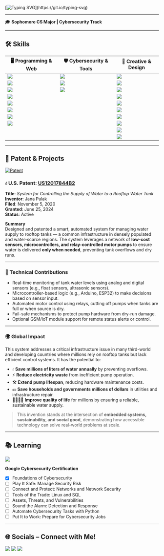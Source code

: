 [![Typing SVG](https://readme-typing-svg.demolab.com?font=Fira+Code&pause=1000&color=086900&background=000000&width=435&lines=Hello+there%F0%9F%91%8B+My+name+is+Jana+Pulak;Get+to+know+me+!)](https://git.io/typing-svg)

---

🎓 **Sophomore CS Major | Cybersecurity Track**

---
## 🛠️ Skills

| 🖥️ Programming & Web | 🛡️ Cybersecurity & Tools | 🎨 Creative & Design |
|----------------------|--------------------------|----------------------|
| <img src="https://img.shields.io/badge/Python-3776AB?style=for-the-badge&logo=python&logoColor=white" /> | <img src="https://img.shields.io/badge/Kali_Linux-557C94?style=for-the-badge&logo=kali-linux&logoColor=white" /> | <img src="https://img.shields.io/badge/Adobe%20Photoshop-31A8FF?logo=adobephotoshop&logoColor=fff&style=for-the-badge" /> |
| <img src="https://img.shields.io/badge/C%2B%2B-00599C?style=for-the-badge&logo=c%2B%2B&logoColor=white" /> | <img src="https://img.shields.io/badge/Powershell-2CA5E0?style=for-the-badge&logo=powershell&logoColor=white" /> | <img src="https://img.shields.io/badge/Adobe%20Illustrator-FF9A00?logo=adobeillustrator&logoColor=fff&style=for-the-badge" /> |
| <img src="https://img.shields.io/badge/Java-ED8B00?style=for-the-badge&logo=openjdk&logoColor=white" /> | <img src="https://img.shields.io/badge/Microsoft-666666?style=for-the-badge&logo=microsoft&logoColor=white" /> | <img src="https://img.shields.io/badge/Adobe%20Premiere%20Pro-99F?logo=adobepremierepro&logoColor=fff&style=for-the-badge" /> |
| <img src="https://img.shields.io/badge/HTML-239120?style=for-the-badge&logo=html5&logoColor=white" /> |  | <img src="https://img.shields.io/badge/Adobe%20After%20Effects-99F?logo=adobeaftereffects&logoColor=fff&style=for-the-badge" /> |
| <img src="https://img.shields.io/badge/CSS-239120?style=for-the-badge&logo=css3&logoColor=white" /> |  | <img src="https://img.shields.io/badge/Adobe%20InDesign-FF3366?style=for-the-badge&logo=Adobe%20InDesign&logoColor=white" /> |
| <img src="https://img.shields.io/badge/JavaScript-F7DF1E?style=for-the-badge&logo=JavaScript&logoColor=white" /> |  | <img src="https://img.shields.io/badge/Adobe%20Lightroom-31A8FF?style=for-the-badge&logo=Adobe%20Lightroom&logoColor=white" /> |
| <img src="https://img.shields.io/badge/Bootstrap-563D7C?style=for-the-badge&logo=bootstrap&logoColor=white" /> |  | <img src="https://img.shields.io/badge/Adobe%20Dreamweaver-072401?style=for-the-badge&logo=Adobe%20Dreamweaver&logoColor=34F400" /> |
| <img src="https://img.shields.io/badge/Wordpress-21759B?style=for-the-badge&logo=wordpress&logoColor=white" /> |  | <img src="https://img.shields.io/badge/Adobe%20Creative%20Cloud-DA1F26?style=for-the-badge&logo=Adobe%20Creative%20Cloud&logoColor=white" /> |
|  |  | <img src="https://img.shields.io/badge/Canva-%2300C4CC.svg?&style=for-the-badge&logo=Canva&logoColor=white" /> |
|  |  | <img src="https://img.shields.io/badge/Behance-1769FF?logo=behance&logoColor=fff&style=for-the-badge" /> |

---
## 🧠 Patent & Projects

[![Patent](https://img.shields.io/badge/Patent-US12017844B2-blue.svg?style=for-the-badge)](https://patents.google.com/patent/US12017844B2/en)

### 💧 U.S. Patent: [US12017844B2](https://patents.google.com/patent/US12017844B2/en)  
**Title**: *System for Controlling the Supply of Water to a Rooftop Water Tank*  
**Inventor**: Jana Pulak  
**Filed**: November 5, 2020  
**Granted**: June 25, 2024  
**Status**: Active  

**Summary**  
Designed and patented a smart, automated system for managing water supply to rooftop tanks — a common infrastructure in densely populated and water-scarce regions. The system leverages a network of **low-cost sensors, microcontrollers, and relay-controlled motor pumps** to ensure water is delivered **only when needed**, preventing tank overflows and dry runs.

---

### 🔧 Technical Contributions
- Real-time monitoring of tank water levels using analog and digital sensors (e.g., float sensors, ultrasonic sensors).
- Microcontroller-based logic (e.g., Arduino, ESP32) to make decisions based on sensor input.
- Automated motor control using relays, cutting off pumps when tanks are full or when source is dry.
- Fail-safe mechanisms to protect pump hardware from dry-run damage.
- Optional GSM/IoT module support for remote status alerts or control.

---

### 🌍 Global Impact
This system addresses a critical infrastructure issue in many third-world and developing countries where millions rely on rooftop tanks but lack efficient control systems. It has the potential to:

- 💧 **Save millions of liters of water annually** by preventing overflows.
- ⚡ **Reduce electricity waste** from inefficient pump operation.
- 🛠️ **Extend pump lifespan**, reducing hardware maintenance costs.
- 💵 **Save households and governments millions of dollars** in utilities and infrastructure repair.
- 👨‍👩‍👧‍👦 **Improve quality of life** for millions by ensuring a reliable, sustainable water supply.

> This invention stands at the intersection of **embedded systems, sustainability, and social good**, demonstrating how accessible technology can solve real-world problems at scale.

---

## 📚 Learning

<img src="https://img.shields.io/badge/Coursera-0056D2?style=for-the-badge&logo=Coursera&logoColor=white" />

**Google Cybersecurity Certification**
- [x] Foundations of Cybersecurity  
- [ ] Play It Safe: Manage Security Risk  
- [ ] Connect and Protect: Networks and Network Security  
- [ ] Tools of the Trade: Linux and SQL  
- [ ] Assets, Threats, and Vulnerabilities  
- [ ] Sound the Alarm: Detection and Response  
- [ ] Automate Cybersecurity Tasks with Python  
- [ ] Put It to Work: Prepare for Cybersecurity Jobs  

---

## 🌐 Socials – Connect with Me!

<a href="mailto:jpulak@gmail.com"><img src="https://img.shields.io/badge/Gmail-D14836?style=for-the-badge&logo=gmail&logoColor=white" /></a>
<a href="linkedin.com/in/jana-pulak/"><img src="https://img.shields.io/badge/LinkedIn-0077B5?style=for-the-badge&logo=linkedin&logoColor=white" /></a>
<a href="https://www.behance.net/jpulak"><img src="https://img.shields.io/badge/Behance-blue?style=for-the-badge&logo=behance&logoColor=white" /></a>
